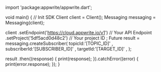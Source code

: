 import 'package:appwrite/appwrite.dart';

void main() { // Init SDK
  Client client = Client();
  Messaging messaging = Messaging(client);

  client
    .setEndpoint('https://cloud.appwrite.io/v1') // Your API Endpoint
    .setProject('5df5acd0d48c2') // Your project ID
  ;
  Future result = messaging.createSubscriber(
    topicId:'[TOPIC_ID]' ,
    subscriberId:'[SUBSCRIBER_ID]' ,
    targetId:'[TARGET_ID]' ,
  );

  result
    .then((response) {
      print(response);
    }).catchError((error) {
      print(error.response);
  });
}
